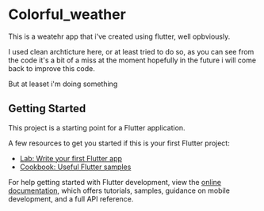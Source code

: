 # Colorful_weather

This is a weatehr app that i've created using flutter, well opbviously.

I used clean archticture here, or at least tried to do so, as you can see from the code it's a bit of a miss at the moment hopefully in the future i will come back to improve this code.

But at leaset i'm doing something
## Getting Started

This project is a starting point for a Flutter application.

A few resources to get you started if this is your first Flutter project:

- [Lab: Write your first Flutter app](https://docs.flutter.dev/get-started/codelab)
- [Cookbook: Useful Flutter samples](https://docs.flutter.dev/cookbook)

For help getting started with Flutter development, view the
[online documentation](https://docs.flutter.dev/), which offers tutorials,
samples, guidance on mobile development, and a full API reference.
